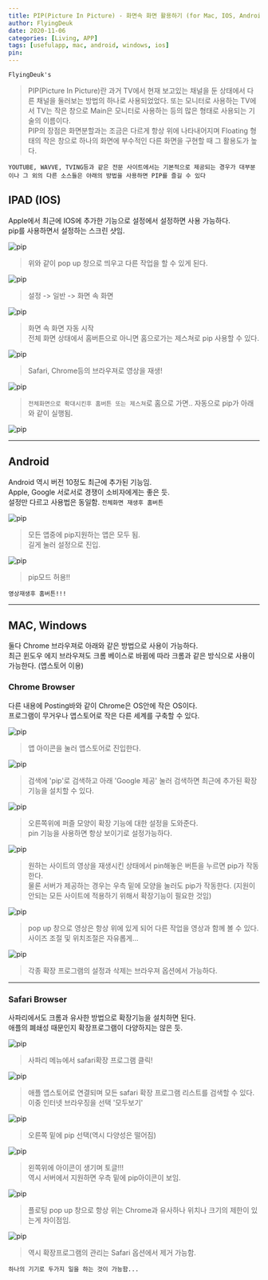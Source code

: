 ```yaml
---
title: PIP(Picture In Picture) - 화면속 화면 활용하기 (for Mac, IOS, Android, Windows)
author: FlyingDeuk
date: 2020-11-06
categories: [Living, APP]
tags: [usefulapp, mac, android, windows, ios]
pin:
---
```


`FlyingDeuk's`
> PIP(Picture In Picture)란 과거 TV에서 현재 보고있는 채널을 둔 상태에서 다른 채널을 둘러보는 방법의 하나로 사용되었었다. 또는 모니터로 사용하는 TV에서 TV는 작은 창으로 Main은 모니터로 사용하는 등의 많은 형태로 사용되는 기술의 이름이다. <br>
PIP의 장점은 화면분할과는 조금은 다르게 항상 위에 나타내어지며 Floating 형태의 작은 창으로 하나의 화면에 부수적인 다른 화면을 구현할 때 그 활용도가 높다. <br>

`YOUTUBE, WAVVE, TVING등과 같은 전문 사이트에서는 기본적으로 제공되는 경우가 대부분이나 그 외의 다른 소스들은 아래의 방법을 사용하면 PIP를 즐길 수 있다`

## IPAD (IOS)
Apple에서 최근에 IOS에 추가한 기능으로 설정에서 설정하면 사용 가능하다. <br>
pip를 사용하면서 설정하는 스크린 샷임.

![pip](/img/living/pip/pip_ios.jpg)
>위와 같이 pop up 창으로 띄우고 다른 작업을 할 수 있게 된다.

![pip](/img/living/pip/pip_ios1.jpg)
>설정 -> 일반 -> 화면 속 화면

![pip](/img/living/pip/pip_ios2.jpg)
>화면 속 화면 자동 시작 <br>
전체 화면 상태에서 홈버튼으로 아니면 홈으로가는 제스쳐로 pip 사용할 수 있다.

![pip](/img/living/pip/pip_ios3.jpg)
>Safari, Chrome등의 브라우져로 영상을 재생!

![pip](/img/living/pip/pip_ios4.jpg)
>`전체화면으로 확대시킨후 홈버튼 또는 제스쳐`로 홈으로 가면.. 자동으로 pip가 아래와 같이 실행됨.

![pip](/img/living/pip/pip_ios.jpg)

------------

## Android
Android 역시 버전 10정도 최근에 추가된 기능임. <br>
Apple, Google 서로서로 경쟁이 소비자에게는 좋은 듯. <br>
설정만 다르고 사용법은 동일함. `전체화면 재생후 홈버튼`

![pip](/img/living/pip/pip_and.png)
>모든 앱중에 pip지원하는 앱은 모두 됨. <br>
길게 눌러 설정으로 진입.

![pip](/img/living/pip/pip_and1.png)
>pip모드 허용!!

`영상재생후 홈버튼!!!`

---------

## MAC, Windows
둘다 Chrome 브라우져로 아래와 같은 방법으로 사용이 가능하다. <br>
최근 윈도우 에지 브라우져도 크롬 베이스로 바뀜에 따라 크롬과 같은 방식으로 사용이 가능한다. (앱스토어 이용)

### Chrome Browser
다른 내용에 Posting바와 같이 Chrome은 OS안에 작은 OS이다. <br>
프로그램이 무거우나 앱스토어로 작은 다른 세계를 구축할 수 있다.

![pip](/img/living/pip/pip_google.jpg)
>앱 아이콘을 눌러 앱스토어로 진입한다.

![pip](/img/living/pip/pip_google1.jpg)
>검색에 'pip'로 검색하고 아래 'Google 제공' 눌러 검색하면 최근에 추가된 확장기능을 설치할 수 있다.

![pip](/img/living/pip/pip_google2.jpg)
>오른쪽위에 퍼즐 모양이 확장 기능에 대한 설정을 도와준다. <br>
pin 기능을 사용하면 항상 보이기로 설정가능하다.

![pip](/img/living/pip/pip_google3.jpg)
>원하는 사이트의 영상을 재생시킨 상태에서 pin해놓은 버튼을 누르면 pip가 작동한다. <br>
물론 서버가 제공하는 경우는 우측 밑에 모양을 눌러도 pip가 작동한다. (지원이 안되는 모든 사이트에 적용하기 위해서 확장기능이 필요한 것임)

![pip](/img/living/pip/pip_google4.jpg)
>pop up 창으로 영상은 항상 위에 있게 되어 다른 작업을 영상과 함께 볼 수 있다. <br>
사이즈 조절 및 위치조절은 자유롭게...

![pip](/img/living/pip/pip_google5.jpg)
>각종 확장 프로그램의 설정과 삭제는 브라우져 옵션에서 가능하다.

-----------

### Safari Browser
사파리에서도 크롬과 유사한 방법으로 확장기능을 설치하면 된다. <br>
애플의 폐쇄성 때문인지 확장프로그램이 다양하지는 않은 듯.

![pip](/img/living/pip/pip_safari.jpg)
>사파리 메뉴에서 safari확장 프로그램 클릭!

![pip](/img/living/pip/pip_safari1.jpg)
>애플 앱스토어로 연결되며 모든 safari 확장 프로그램 리스트를 검색할 수 있다. <br>
이중 인터넷 브라우징을 선택 '모두보기'

![pip](/img/living/pip/pip_safari2.jpg)
>오른쪽 밑에 pip 선택(역시 다양성은 떨어짐)

![pip](/img/living/pip/pip_safari3.jpg)
>왼쪽위에 아이콘이 생기며 토글!!! <br>
역시 서버에서 지원하면 우측 밑에 pip아이콘이 보임.

![pip](/img/living/pip/pip_safari4.jpg)
>플로팅 pop up 창으로 항상 위는 Chrome과 유사하나 위치나 크기의 제한이 있는게 차이점임.

![pip](/img/living/pip/pip_safari5.jpg)
>역시 확장프로그램의 관리는 Safari 옵션에서 제거 가능함.

`하나의 기기로 두가지 일을 하는 것이 가능함...`
